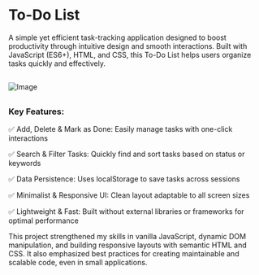 <div>
<h1 align="left">To-Do List</h1>

<p>
A simple yet efficient task-tracking application designed to boost productivity through intuitive design and smooth interactions. Built with JavaScript (ES6+), HTML, and CSS, this To-Do List helps users organize tasks quickly and effectively.
</p>

##

![Image](https://github.com/user-attachments/assets/60dcc958-2850-4bbb-9275-5f8ed538600a)

##
<h3>Key Features: </h3>

✅ Add, Delete & Mark as Done: Easily manage tasks with one-click interactions

✅ Search & Filter Tasks: Quickly find and sort tasks based on status or keywords

✅ Data Persistence: Uses localStorage to save tasks across sessions

✅ Minimalist & Responsive UI: Clean layout adaptable to all screen sizes

✅ Lightweight & Fast: Built without external libraries or frameworks for optimal performance


<p>This project strengthened my skills in vanilla JavaScript, dynamic DOM manipulation, and building responsive layouts with semantic HTML and CSS. It also emphasized best practices for creating maintainable and scalable code, even in small applications.</p>

##
